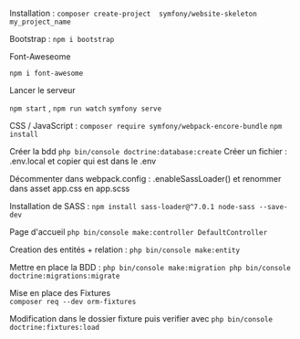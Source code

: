 Installation :
`composer create-project 
 symfony/website-skeleton my_project_name`

Bootstrap :
`npm i bootstrap `

Font-Aweseome 

`npm i font-awesome`

Lancer le serveur

`npm start` , `npm run watch`
`symfony serve`

CSS / JavaScript :
`composer require symfony/webpack-encore-bundle`
`npm install`

Créer la bdd `php bin/console doctrine:database:create` 
Créer un fichier : .env.local et copier qui est dans le .env


Décommenter dans webpack.config  : .enableSassLoader() et renommer dans asset app.css en app.scss

Installation de SASS : `npm install sass-loader@^7.0.1 node-sass --save-dev`

Page d'accueil 
`php bin/console make:controller DefaultController`

Creation des entités + relation :
`php bin/console make:entity `

Mettre en place la BDD : `php bin/console make:migration
                  php bin/console doctrine:migrations:migrate`
                  
                  
 Mise en place des Fixtures                
 `composer req --dev orm-fixtures`
 
 Modification dans le dossier fixture puis verifier avec `php bin/console doctrine:fixtures:load
`
 
               
